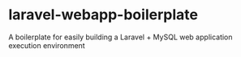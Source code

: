 # laravel-webapp-boilerplate
A boilerplate for easily building a Laravel + MySQL web application execution environment
